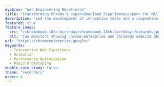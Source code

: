 ```yaml
---
eyebrow: "Web Engineering Excellence"
title: "Transforming Chrome's <span>Download Experience</span> for Millions"
description: "Led the development of innovative tools and a comprehensive design system, transforming web development workflows for projects like Chrome Enterprise and Chrome OS. This initiative significantly improved efficiency, consistency, and collaboration between designers and developers."
featured: true
feature_image:
  src: "/chromebook-10th-birthday/chromebook-10th-birthday-featured.jpg"
  alt: "Two monitors showing Chrome Enterprise and ChromeOS website designs with minimalist layouts and blue accents on white backgrounds."
url: "https://chromeenterprise.google/"
keywords:
  - Interactive Web Experience
  - Animation
  - Performance Optimization
  - Rapid Prototyping
enable_case_study: false
theme: "secondary"
order: 6
---
```

